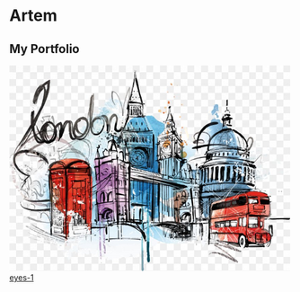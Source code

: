 # Artem
## My Portfolio
<img src="london-illustration.png" width="500">
<a href="http://ayurov28.github.io/eyes-1"> eyes-1 </a>
